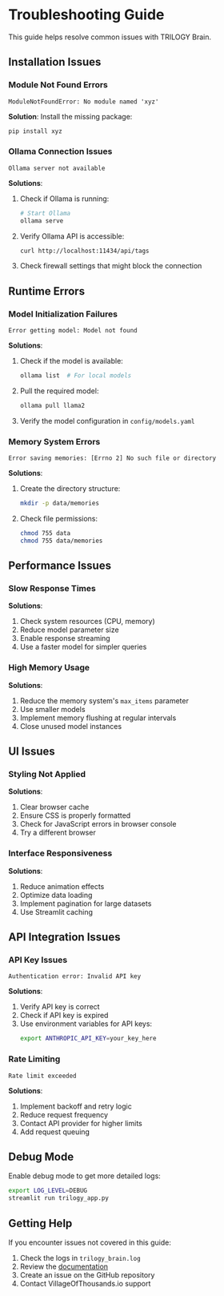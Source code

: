 # Troubleshooting Guide

This guide helps resolve common issues with TRILOGY Brain.

## Installation Issues

### Module Not Found Errors

```
ModuleNotFoundError: No module named 'xyz'
```

**Solution**: Install the missing package:

```bash
pip install xyz
```

### Ollama Connection Issues

```
Ollama server not available
```

**Solutions**:

1. Check if Ollama is running:
   ```bash
   # Start Ollama
   ollama serve
   ```

2. Verify Ollama API is accessible:
   ```bash
   curl http://localhost:11434/api/tags
   ```

3. Check firewall settings that might block the connection

## Runtime Errors

### Model Initialization Failures

```
Error getting model: Model not found
```

**Solutions**:

1. Check if the model is available:
   ```bash
   ollama list  # For local models
   ```

2. Pull the required model:
   ```bash
   ollama pull llama2
   ```

3. Verify the model configuration in `config/models.yaml`

### Memory System Errors

```
Error saving memories: [Errno 2] No such file or directory
```

**Solutions**:

1. Create the directory structure:
   ```bash
   mkdir -p data/memories
   ```

2. Check file permissions:
   ```bash
   chmod 755 data
   chmod 755 data/memories
   ```

## Performance Issues

### Slow Response Times

**Solutions**:

1. Check system resources (CPU, memory)
2. Reduce model parameter size
3. Enable response streaming
4. Use a faster model for simpler queries

### High Memory Usage

**Solutions**:

1. Reduce the memory system's `max_items` parameter
2. Use smaller models
3. Implement memory flushing at regular intervals
4. Close unused model instances

## UI Issues

### Styling Not Applied

**Solutions**:

1. Clear browser cache
2. Ensure CSS is properly formatted
3. Check for JavaScript errors in browser console
4. Try a different browser

### Interface Responsiveness

**Solutions**:

1. Reduce animation effects
2. Optimize data loading
3. Implement pagination for large datasets
4. Use Streamlit caching

## API Integration Issues

### API Key Issues

```
Authentication error: Invalid API key
```

**Solutions**:

1. Verify API key is correct
2. Check if API key is expired
3. Use environment variables for API keys:
   ```bash
   export ANTHROPIC_API_KEY=your_key_here
   ```

### Rate Limiting

```
Rate limit exceeded
```

**Solutions**:

1. Implement backoff and retry logic
2. Reduce request frequency
3. Contact API provider for higher limits
4. Add request queuing

## Debug Mode

Enable debug mode to get more detailed logs:

```bash
export LOG_LEVEL=DEBUG
streamlit run trilogy_app.py
```

## Getting Help

If you encounter issues not covered in this guide:

1. Check the logs in `trilogy_brain.log`
2. Review the [documentation](README.md)
3. Create an issue on the GitHub repository
4. Contact VillageOfThousands.io support 